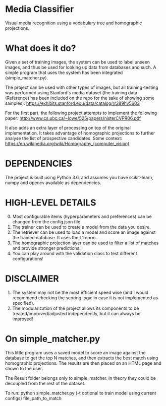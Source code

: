 # Media Classifier
Visual media recognition using a vocabulary tree and homographic projections.

# What does it do?
Given a set of training images, the system can be used to label unseen images, and thus be used for looking up data from databases and such. A simple program that uses the system has been integrated (simple_matcher.py).

The project can be used with other types of images, but all training-testing was performed using Stanford's media dataset (the training data (Reference) has been included on the repo for the sake of showing some samples):
https://exhibits.stanford.edu/data/catalog/rr389hv5603

For the first part, the following project attempts to implement the following paper:
http://www.cs.ubc.ca/~lowe/525/papers/nisterCVPR06.pdf

It also adds an extra layer of processing on top of the original implementation. It takes advantage of homographic projections to further analyse the list of prospective candidates.
Some context: https://en.wikipedia.org/wiki/Homography_(computer_vision)

# DEPENDENCIES
The project is built using Python 3.6, and assumes you have scikit-learn, numpy and opencv available as dependencies.

# HIGH-LEVEL DETAILS
0. Most configurable items (hyperparameters and preferences) can be changed from the config.json file.
1. The trainer can be used to create a model from the data you desire.
2. The retriever can be used to load a model and score an image against the trained database. It uses the L1 norm.
3. The homographic projection layer can be used to filter a list of matches and provide stronger predictions.
4. You can play around with the validation class to test different configurations!

# DISCLAIMER
1. The system may not be the most efficient speed wise (and I would recommend checking the scoring logic in case it is not implemented as specified). 
2. The modularization of the project allows its components to be treated/improved/adjusted independently, but it can always be improved!


# On simple_matcher.py
This little program uses a saved model to score an image against the database to get the top N matches, and then extracts the best match using homographic projections. The results are then placed on an HTML page and shown to the user.

The Result folder belongs only to simple_matcher. In theory they could be decoupled from the rest of the dataset.

To run: python simple_matcher.py (-t optional to train model using current configs) file_path_to_match



